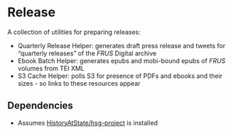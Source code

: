 # Release

A collection of utilities for preparing releases:

- Quarterly Release Helper: generates draft press release and tweets for “quarterly releases” of the _FRUS_ Digital archive
- Ebook Batch Helper: generates epubs and mobi-bound epubs of _FRUS_ volumes from TEI XML
- S3 Cache Helper: polls S3 for presence of PDFs and ebooks and their sizes - so links to these resources appear

## Dependencies

- Assumes [HistoryAtState/hsg-project](https://github.com/HistoryAtState/hsg-project) is installed
